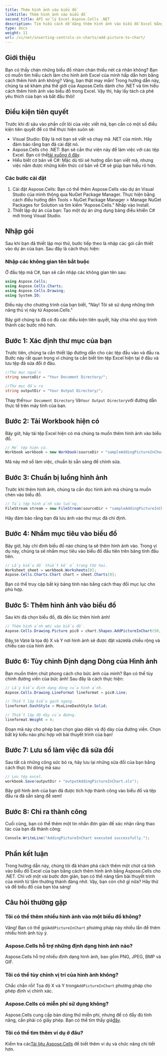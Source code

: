 ```yaml
---
title: Thêm hình ảnh vào biểu đồ
linktitle: Thêm hình ảnh vào biểu đồ
second_title: API xử lý Excel Aspose.Cells .NET
description: Tìm hiểu cách dễ dàng thêm hình ảnh vào biểu đồ Excel bằng Aspose.Cells cho .NET. Cải thiện biểu đồ và bài thuyết trình của bạn chỉ trong vài bước đơn giản.
type: docs
weight: 11
url: /vi/net/inserting-controls-in-charts/add-picture-to-chart/
---
```

## Giới thiệu

Bạn có thấy chán những biểu đồ nhàm chán thiếu nét cá nhân không? Bạn có muốn tìm hiểu cách làm cho hình ảnh Excel của mình hấp dẫn hơn bằng cách thêm hình ảnh không? Vâng, bạn thật may mắn! Trong hướng dẫn này, chúng ta sẽ khám phá thế giới của Aspose.Cells dành cho .NET và tìm hiểu cách thêm hình ảnh vào biểu đồ trong Excel. Vậy thì, hãy lấy tách cà phê yêu thích của bạn và bắt đầu thôi!

## Điều kiện tiên quyết

Trước khi đi sâu vào phần cốt lõi của việc viết mã, bạn cần có một số điều kiện tiên quyết để có thể thực hiện suôn sẻ:

- Visual Studio: Đây là nơi bạn sẽ viết và chạy mã .NET của mình. Hãy đảm bảo rằng bạn đã cài đặt nó.
-  Aspose.Cells cho .NET: Bạn sẽ cần thư viện này để làm việc với các tệp Excel. Bạn có thể[tải xuống ở đây](https://releases.aspose.com/cells/net/).
- Hiểu biết cơ bản về C#: Mặc dù tôi sẽ hướng dẫn bạn viết mã, nhưng việc nắm được những kiến thức cơ bản về C# sẽ giúp bạn hiểu rõ hơn.

### Các bước cài đặt

1. Cài đặt Aspose.Cells: Bạn có thể thêm Aspose.Cells vào dự án Visual Studio của mình thông qua NuGet Package Manager. Thực hiện bằng cách điều hướng đến Tools > NuGet Package Manager > Manage NuGet Packages for Solution và tìm kiếm “Aspose.Cells.” Nhấp vào Install.
2. Thiết lập dự án của bạn: Tạo một dự án ứng dụng bảng điều khiển C# mới trong Visual Studio.

## Nhập gói

Sau khi bạn đã thiết lập mọi thứ, bước tiếp theo là nhập các gói cần thiết vào dự án của bạn. Sau đây là cách thực hiện:

### Nhập các không gian tên bắt buộc

Ở đầu tệp mã C#, bạn sẽ cần nhập các không gian tên sau:

```csharp
using Aspose.Cells;
using Aspose.Cells.Charts;
using Aspose.Cells.Drawing;
using System.IO;
```

Điều này cho chương trình của bạn biết, "Này! Tôi sẽ sử dụng những tính năng thú vị này từ Aspose.Cells."

Bây giờ chúng ta đã có đủ các điều kiện tiên quyết, hãy chia nhỏ quy trình thành các bước nhỏ hơn. 

## Bước 1: Xác định thư mục của bạn

Trước tiên, chúng ta cần thiết lập đường dẫn cho các tệp đầu vào và đầu ra. Bước này rất quan trọng vì chúng ta cần biết tìm tệp Excel hiện tại ở đâu và lưu tệp đã sửa đổi ở đâu.

```csharp
//Thư mục nguồn
string sourceDir = "Your Document Directory/";

//Thư mục đầu ra
string outputDir = "Your Output Directory/";
```

 Thay thế`Your Document Directory` Và`Your Output Directory`với đường dẫn thực tế trên máy tính của bạn. 

## Bước 2: Tải Workbook hiện có

Bây giờ, hãy tải tệp Excel hiện có mà chúng ta muốn thêm hình ảnh vào biểu đồ.

```csharp
// Mở tệp hiện có.
Workbook workbook = new Workbook(sourceDir + "sampleAddingPictureInChart.xls");
```

Mã này mở sổ làm việc, chuẩn bị sẵn sàng để chỉnh sửa.

## Bước 3: Chuẩn bị luồng hình ảnh

Trước khi thêm hình ảnh, chúng ta cần đọc hình ảnh mà chúng ta muốn chèn vào biểu đồ. 

```csharp
// Tải tệp hình ảnh vào luồng.
FileStream stream = new FileStream(sourceDir + "sampleAddingPictureInChart.png", FileMode.Open, FileAccess.Read);
```

Hãy đảm bảo rằng bạn đã lưu ảnh vào thư mục đã chỉ định.

## Bước 4: Nhắm mục tiêu vào biểu đồ

Bây giờ, hãy chỉ định biểu đồ nào chúng ta sẽ thêm hình ảnh vào. Trong ví dụ này, chúng ta sẽ nhắm mục tiêu vào biểu đồ đầu tiên trên bảng tính đầu tiên.

```csharp
// Lấy biểu đồ thiết kế ở trang thứ hai.
Worksheet sheet = workbook.Worksheets[0];
Aspose.Cells.Charts.Chart chart = sheet.Charts[0];
```

Bạn có thể truy cập bất kỳ bảng tính nào bằng cách thay đổi mục lục cho phù hợp.

## Bước 5: Thêm hình ảnh vào biểu đồ

Sau khi đã chọn biểu đồ, đã đến lúc thêm hình ảnh! 

```csharp
// Thêm hình ảnh mới vào biểu đồ.
Aspose.Cells.Drawing.Picture pic0 = chart.Shapes.AddPictureInChart(50, 50, stream, 200, 200);
```

 Đây,`50` Và`50` là tọa độ X và Y nơi hình ảnh sẽ được đặt và`200`là chiều rộng và chiều cao của hình ảnh.

## Bước 6: Tùy chỉnh Định dạng Dòng của Hình ảnh

Bạn muốn thêm chút phong cách cho bức ảnh của mình? Bạn có thể tùy chỉnh đường viền của bức ảnh! Sau đây là cách thực hiện:

```csharp
// Lấy kiểu định dạng dòng của hình ảnh.
Aspose.Cells.Drawing.LineFormat lineformat = pic0.Line; 

// Thiết lập kiểu gạch ngang.
lineformat.DashStyle = MsoLineDashStyle.Solid;

// Thiết lập độ dày của đường.
lineformat.Weight = 4;    
```

Đoạn mã này cho phép bạn chọn giao diện và độ dày của đường viền. Chọn bất kỳ kiểu nào phù hợp với bài thuyết trình của bạn!

## Bước 7: Lưu sổ làm việc đã sửa đổi

Sau tất cả những công sức bỏ ra, hãy lưu lại những sửa đổi của bạn bằng cách thực thi dòng mã sau:

```csharp
// Lưu tệp excel.
workbook.Save(outputDir + "outputAddingPictureInChart.xls");
```

Bây giờ hình ảnh của bạn đã được tích hợp thành công vào biểu đồ và tệp đầu ra đã sẵn sàng để xem!

## Bước 8: Chỉ ra thành công

Cuối cùng, bạn có thể thêm một tin nhắn đơn giản để xác nhận rằng thao tác của bạn đã thành công:

```csharp
Console.WriteLine("AddingPictureInChart executed successfully.");
```

## Phần kết luận

Trong hướng dẫn này, chúng tôi đã khám phá cách thêm một chút cá tính vào biểu đồ Excel của bạn bằng cách thêm hình ảnh bằng Aspose.Cells cho .NET. Chỉ với một vài bước đơn giản, bạn có thể nâng tầm bài thuyết trình của mình từ tầm thường thành đáng nhớ. Vậy, bạn còn chờ gì nữa? Hãy thử và để biểu đồ của bạn tỏa sáng!

## Câu hỏi thường gặp

### Tôi có thể thêm nhiều hình ảnh vào một biểu đồ không?
 Vâng! Bạn có thể gọi`AddPictureInChart` phương pháp này nhiều lần để thêm nhiều hình ảnh tùy ý.

### Aspose.Cells hỗ trợ những định dạng hình ảnh nào?
Aspose.Cells hỗ trợ nhiều định dạng hình ảnh, bao gồm PNG, JPEG, BMP và GIF.

### Tôi có thể tùy chỉnh vị trí của hình ảnh không?
 Chắc chắn rồi! Tọa độ X và Y trong`AddPictureInChart` phương pháp cho phép định vị chính xác.

### Aspose.Cells có miễn phí sử dụng không?
 Aspose.Cells cung cấp bản dùng thử miễn phí, nhưng để có đầy đủ tính năng, cần phải có giấy phép. Bạn có thể tìm thấy giá[đây](https://purchase.aspose.com/buy).

### Tôi có thể tìm thêm ví dụ ở đâu?
 Kiểm tra các[Tài liệu Aspose.Cells](https://reference.aspose.com/cells/net/) để biết thêm ví dụ và chức năng chi tiết hơn.